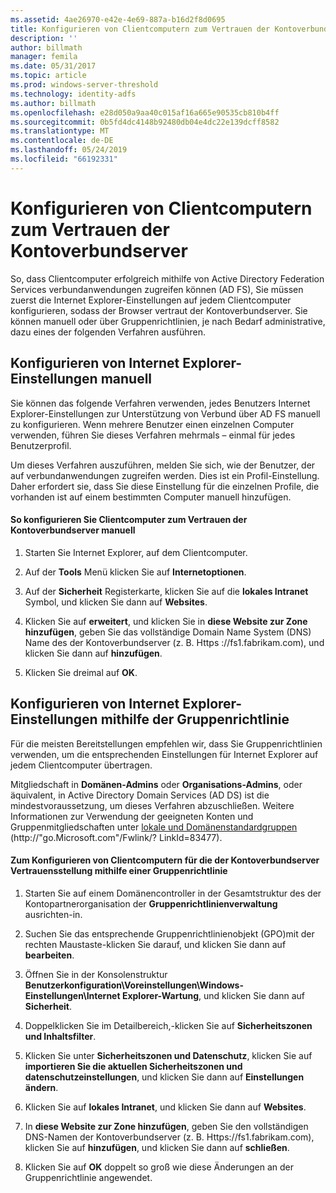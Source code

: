 ```yaml
---
ms.assetid: 4ae26970-e42e-4e69-887a-b16d2f8d0695
title: Konfigurieren von Clientcomputern zum Vertrauen der Kontoverbundserver
description: ''
author: billmath
manager: femila
ms.date: 05/31/2017
ms.topic: article
ms.prod: windows-server-threshold
ms.technology: identity-adfs
ms.author: billmath
ms.openlocfilehash: e28d050a9aa40c015af16a665e90535cb810b4ff
ms.sourcegitcommit: 0b5fd4dc4148b92480db04e4dc22e139dcff8582
ms.translationtype: MT
ms.contentlocale: de-DE
ms.lasthandoff: 05/24/2019
ms.locfileid: "66192331"
---
```

# <a name="configure-client-computers-to-trust-the-account-federation-server"></a>Konfigurieren von Clientcomputern zum Vertrauen der Kontoverbundserver

So, dass Clientcomputer erfolgreich mithilfe von Active Directory Federation Services verbundanwendungen zugreifen können \(AD FS\), Sie müssen zuerst die Internet Explorer-Einstellungen auf jedem Clientcomputer konfigurieren, sodass der Browser vertraut der Kontoverbundserver. Sie können manuell oder über Gruppenrichtlinien, je nach Bedarf administrative, dazu eines der folgenden Verfahren ausführen.  
  
## <a name="configuring-internet-explorer-settings-manually"></a>Konfigurieren von Internet Explorer-Einstellungen manuell  
Sie können das folgende Verfahren verwenden, jedes Benutzers Internet Explorer-Einstellungen zur Unterstützung von Verbund über AD FS manuell zu konfigurieren. Wenn mehrere Benutzer einen einzelnen Computer verwenden, führen Sie dieses Verfahren mehrmals – einmal für jedes Benutzerprofil.  
  
Um dieses Verfahren auszuführen, melden Sie sich, wie der Benutzer, der auf verbundanwendungen zugreifen werden. Dies ist ein Profil\-Einstellung. Daher erfordert sie, dass Sie diese Einstellung für die einzelnen Profile, die vorhanden ist auf einem bestimmten Computer manuell hinzufügen.  
  
#### <a name="to-manually-configure-client-computers-to-trust-the-account-federation-server"></a>So konfigurieren Sie Clientcomputer zum Vertrauen der Kontoverbundserver manuell  
  
1.  Starten Sie Internet Explorer, auf dem Clientcomputer.  
  
2.  Auf der **Tools** Menü klicken Sie auf **Internetoptionen**.  
  
3.  Auf der **Sicherheit** Registerkarte, klicken Sie auf die **lokales Intranet** Symbol, und klicken Sie dann auf **Websites**.  
  
4.  Klicken Sie auf **erweitert**, und klicken Sie in **diese Website zur Zone hinzufügen**, geben Sie das vollständige Domain Name System \(DNS\) Name des der Kontoverbundserver \(z. B. Https :\/\/fs1.fabrikam.com\), und klicken Sie dann auf **hinzufügen**.  
  
5.  Klicken Sie dreimal auf **OK**.  
  
## <a name="configuring-internet-explorer-settings-by-using-grouppolicy"></a>Konfigurieren von Internet Explorer-Einstellungen mithilfe der Gruppenrichtlinie  
Für die meisten Bereitstellungen empfehlen wir, dass Sie Gruppenrichtlinien verwenden, um die entsprechenden Einstellungen für Internet Explorer auf jedem Clientcomputer übertragen.  
  
Mitgliedschaft in **Domänen-Admins** oder **Organisations-Admins**, oder äquivalent, in Active Directory Domain Services \(AD DS\) ist die mindestvoraussetzung, um dieses Verfahren abzuschließen.  Weitere Informationen zur Verwendung der geeigneten Konten und Gruppenmitgliedschaften unter [lokale und Domänenstandardgruppen](https://go.microsoft.com/fwlink/?LinkId=83477) \(http:\/\/"go.Microsoft.com"\/Fwlink\/? LinkId\=83477\).   
  
#### <a name="to-configure-client-computers-to-trust-the-account-federation-server-by-using-grouppolicy"></a>Zum Konfigurieren von Clientcomputern für die der Kontoverbundserver Vertrauensstellung mithilfe einer Gruppenrichtlinie  
  
1.  Starten Sie auf einem Domänencontroller in der Gesamtstruktur des der Kontopartnerorganisation der **Gruppenrichtlinienverwaltung** ausrichten\-in.  
  
2.  Suchen Sie das entsprechende Gruppenrichtlinienobjekt \(GPO\)mit der rechten Maustaste\-klicken Sie darauf, und klicken Sie dann auf **bearbeiten**.  
  
3.  Öffnen Sie in der Konsolenstruktur **Benutzerkonfiguration\\Voreinstellungen\\Windows-Einstellungen\\Internet Explorer-Wartung**, und klicken Sie dann auf **Sicherheit**.  
  
4.  Doppelklicken Sie im Detailbereich,\-klicken Sie auf **Sicherheitszonen und Inhaltsfilter**.  
  
5.  Klicken Sie unter **Sicherheitszonen und Datenschutz**, klicken Sie auf **importieren Sie die aktuellen Sicherheitszonen und datenschutzeinstellungen**, und klicken Sie dann auf **Einstellungen ändern**.  
  
6.  Klicken Sie auf **lokales Intranet**, und klicken Sie dann auf **Websites**.  
  
7.  In **diese Website zur Zone hinzufügen**, geben Sie den vollständigen DNS-Namen der Kontoverbundserver \(z. B. Https:\/\/fs1.fabrikam.com\), klicken Sie auf **hinzufügen**, und klicken Sie dann auf **schließen**.  
  
8.  Klicken Sie auf **OK** doppelt so groß wie diese Änderungen an der Gruppenrichtlinie angewendet.  
  
